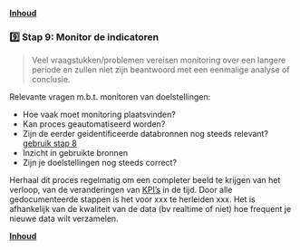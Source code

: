 **[Inhoud](ToC.md)**

### :nine: Stap 9: Monitor de indicatoren 

> Veel vraagstukken/problemen vereisen monitoring over een langere periode en zullen niet zijn beantwoord met een eenmalige analyse of conclusie. 

Relevante vragen m.b.t. monitoren van doelstellingen:

+ Hoe vaak moet monitoring plaatsvinden?
+ Kan proces geautomatiseerd worden? 
+ Zijn de eerder geidentificeerde databronnen nog steeds relevant? [gebruik stap 8](stap_8.md)
+ Inzicht in gebruikte bronnen 
+ Zijn je doelstellingen nog steeds correct?

Herhaal dit proces regelmatig om een completer beeld te krijgen van het verloop, van de veranderingen van [KPI’s]( metamorphoses_KPI.md) in de tijd. 
Door alle gedocumenteerde stappen is het voor xxx te herleiden xxx.
Het is afhankelijk van de kwaliteit van de data (bv realtime of niet) hoe frequent je nieuwe data wilt verzamelen.

**[Inhoud](ToC.md)**
